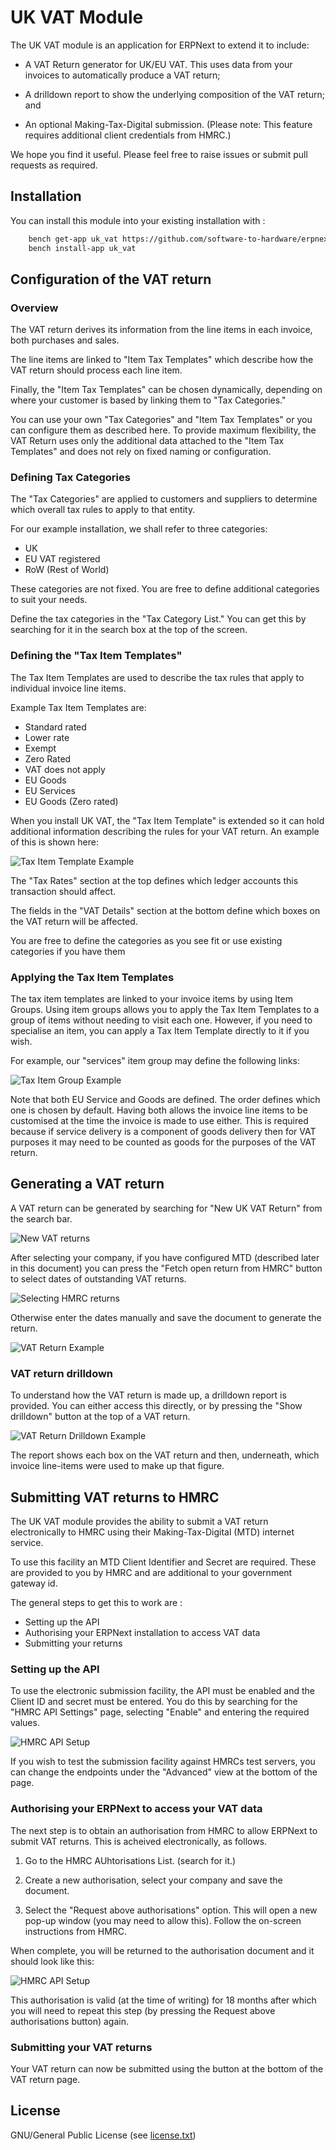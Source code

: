 # UK VAT Module

The UK VAT module is an application for ERPNext to extend it to include:

 * A VAT Return generator for UK/EU VAT. This uses data from your invoices to automatically
   produce a VAT return;

 * A drilldown report to show the underlying composition of the VAT return; and

 * An optional Making-Tax-Digital submission. (Please note: This feature requires additional
   client credentials from HMRC.)

We hope you find it useful. Please feel free to raise issues or submit pull requests as
required.

## Installation

You can install this module into your existing installation with :

```sh
	bench get-app uk_vat https://github.com/software-to-hardware/erpnext-vat-mtd
	bench install-app uk_vat
```

## Configuration of the VAT return

### Overview

The VAT return derives its information from the line items in each invoice, both purchases
and sales.

The line items are linked to "Item Tax Templates" which describe how the VAT return should
process each line item.

Finally, the "Item Tax Templates" can be chosen dynamically, depending on where your customer
is based by linking them to "Tax Categories."

You can use your own "Tax Categories" and "Item Tax Templates" or you can configure them
as described here. To provide maximum flexibility, the VAT Return uses only the
additional data attached to the "Item Tax Templates" and does not rely on fixed
naming or configuration.

### Defining Tax Categories

The "Tax Categories" are applied to customers and suppliers to determine which overall tax
rules to apply to that entity.

For our example installation, we shall refer to three categories:

 * UK
 * EU VAT registered
 * RoW (Rest of World)
 
These categories are not fixed. You are free to define additional categories to suit your
needs.

Define the tax categories in the "Tax Category List." You can get this by searching for it
in the search box at the top of the screen.

### Defining the "Tax Item Templates"

The Tax Item Templates are used to describe the tax rules that apply to individual invoice
line items.

Example Tax Item Templates are:

 * Standard rated
 * Lower rate
 * Exempt
 * Zero Rated
 * VAT does not apply
 * EU Goods
 * EU Services
 * EU Goods (Zero rated)

When you install UK VAT, the "Tax Item Template" is extended so it can hold additional
information describing the rules for your VAT return. An example of this is shown here:

![Tax Item Template Example](doc/img/TiTExample.png)

The "Tax Rates" section at the top defines which ledger accounts this
transaction should affect.

The fields in the "VAT Details" section at the bottom define which boxes on
the VAT return will be affected.

You are free to define the categories as you see fit or use existing categories
if you have them

### Applying the Tax Item Templates

The tax item templates are linked to your invoice items by using Item Groups. Using item
groups allows you to apply the Tax Item Templates to a group of items without needing to
visit each one. However, if you need to specialise an item, you can apply a Tax Item Template
directly to it if you wish.

For example, our "services" item group may define the following links:

![Tax Item Group Example](doc/img/TiTGroupExample.png)

Note that both EU Service and Goods are defined. The order defines which one is
chosen by default. Having both allows the invoice line items to be customised at the
time the invoice is made to use either. This is required because if service
delivery is a component of goods delivery then for VAT purposes it may need to
be counted as goods for the purposes of the VAT return.

## Generating a VAT return

A VAT return can be generated by searching for "New UK VAT Return" from the search bar.

![New VAT returns](doc/img/VATReturnNew.png)

After selecting your company, if you have configured MTD (described later in
this document) you can press the "Fetch open return from HMRC" button to select
dates of outstanding VAT returns. 

![Selecting HMRC returns](doc/img/HMRCSelect.png)

Otherwise enter the dates manually and save the document to generate the return.

![VAT Return Example](doc/img/VATReturnExample.png)

### VAT return drilldown

To understand how the VAT return is made up, a drilldown report is provided. You
can either access this directly, or by pressing the "Show drilldown" button at the
top of a VAT return.

![VAT Return Drilldown Example](doc/img/VATReturnDrilldownExample.png)

The report shows each box on the VAT return and then, underneath, which invoice
line-items were used to make up that figure.

## Submitting VAT returns to HMRC

The UK VAT module provides the ability to submit a VAT return electronically to HMRC using
their Making-Tax-Digital (MTD) internet service.

To use this facility an MTD Client Identifier and Secret are required. These are provided
to you by HMRC and are additional to your government gateway id.

The general steps to get this to work are :

 * Setting up the API
 * Authorising your ERPNext installation to access VAT data
 * Submitting your returns

### Setting up the API

To use the electronic submission facility, the API must be enabled and the
Client ID and secret must be entered. You do this by searching for the "HMRC API Settings"
page, selecting "Enable" and entering the required values.

![HMRC API Setup](doc/img/HMRCAPISetup.png)

If you wish to test the submission facility against HMRCs test servers, you can change
the endpoints under the "Advanced" view at the bottom of the page.

### Authorising your ERPNext to access your VAT data

The next step is to obtain an authorisation from HMRC to allow ERPNext to submit VAT returns.
This is acheived electronically, as follows.

1) Go to the HMRC AUhtorisations List. (search for it.)

2) Create a new authorisation, select your company and save the document.

3) Select the "Request above authorisations" option. This will open a new pop-up window
   (you may need to allow this). Follow the on-screen instructions from HMRC.

When complete, you will be returned to the authorisation document and it should look like
this:

![HMRC API Setup](doc/img/HMRCAuthComplete.png)

This authorisation is valid (at the time of writing) for 18 months after which you will
need to repeat this step (by pressing the Request above authorisations button) again.

### Submitting your VAT returns

Your VAT return can now be submitted using the button at the bottom of the VAT return page.


## License

GNU/General Public License (see [license.txt](license.txt))

